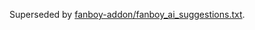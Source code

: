 Superseded by [fanboy-addon/fanboy_ai_suggestions.txt](https://github.com/easylist/easylist/blob/master/fanboy-addon/fanboy_ai_suggestions.txt).
